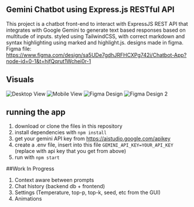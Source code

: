 ## Gemini Chatbot using Express.js RESTful API
This project is a chatbot front-end to interact with ExpressJS REST API that integrates with Google Gemini to generate text based responses based on multitude of inputs.
styled using TailwindCSS, with correct markdown and syntax highlighting using marked and highlight.js.
designs made in figma.
Figma file:
https://www.figma.com/design/sa5UDe7gdhJRFHCXPg742i/Chatbot-App?node-id=0-1&t=hjfQqrut1Wchei0r-1

## Visuals
![Desktop View](https://github.com/user-attachments/assets/a35376c9-d4d6-4404-8dad-f33aa272db77)
![Mobile View](https://github.com/user-attachments/assets/29fe5f67-a912-4ee1-8de1-ad8860b7f550)
![Figma Design](https://github.com/user-attachments/assets/d5db69ff-a98d-4929-8ed9-652c304846c6)
![Figma Design 2](https://github.com/user-attachments/assets/c753ba27-7170-4dae-b340-8601053caed7)


## running the app
1. download or clone the files in this repository
2. install dependencies with ```npm install```
3. get your gemini API key from https://aistudio.google.com/apikey
4. create a .env file, insert into this file ```GEMINI_API_KEY=YOUR_API_KEY``` (replace with api key that you get from above)
5. run with ```npm start```

##Work In Progress
1. Context aware between prompts
2. Chat history (backend db + frontend)
3. Settings (Temperature, top-p, top-k, seed, etc from the GUI)
4. Animations


